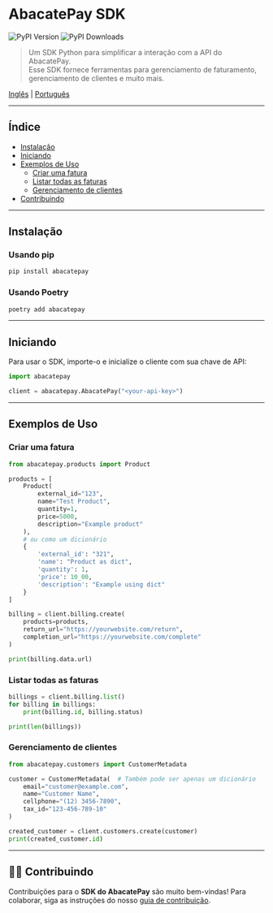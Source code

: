 # AbacatePay SDK

![PyPI Version](https://img.shields.io/pypi/v/abacatepay?label=pypi%20package)
![PyPI Downloads](https://img.shields.io/pypi/dm/abacatepay)

> Um SDK Python para simplificar a interação com a API do AbacatePay. <br />
> Esse SDK fornece ferramentas para gerenciamento de faturamento, gerenciamento de clientes e muito mais.

[Inglês](README.md) | [Português](README-pt.md)

---

## Índice

- [Instalação](#instalação)
- [Iniciando](#iniciando)
- [Exemplos de Uso](#exemplos-de-uso)
  - [Criar uma fatura](#criar-uma-fatura)
  - [Listar todas as faturas](#listar-todas-as-faturas)
  - [Gerenciamento de clientes](#gerenciamento-de-clientes)
- [Contribuindo](#contribuindo)

---

## Instalação

### Usando pip

```bash
pip install abacatepay
```

### Usando Poetry

```bash
poetry add abacatepay
```

---

## Iniciando

Para usar o SDK, importe-o e inicialize o cliente com sua chave de API:

```python
import abacatepay

client = abacatepay.AbacatePay("<your-api-key>")
```

---

## Exemplos de Uso

### Criar uma fatura

```python
from abacatepay.products import Product

products = [
    Product(
        external_id="123",
        name="Test Product",
        quantity=1,
        price=5000,
        description="Example product"
    ),
    # ou como um dicionário
    {
        'external_id': "321",
        'name': "Product as dict",
        'quantity': 1,
        'price': 10_00,
        'description': "Example using dict"
    }
]

billing = client.billing.create(
    products=products,
    return_url="https://yourwebsite.com/return",
    completion_url="https://yourwebsite.com/complete"
)

print(billing.data.url)
```

### Listar todas as faturas

```python
billings = client.billing.list()
for billing in billings:
    print(billing.id, billing.status)

print(len(billings))
```

### Gerenciamento de clientes

```python
from abacatepay.customers import CustomerMetadata

customer = CustomerMetadata(  # Também pode ser apenas um dicionário
    email="customer@example.com",
    name="Customer Name",
    cellphone="(12) 3456-7890",
    tax_id="123-456-789-10"
)

created_customer = client.customers.create(customer)
print(created_customer.id)
```

---

## 🧑‍💻 Contribuindo

Contribuições para o **SDK do AbacatePay** são muito bem-vindas!
Para colaborar, siga as instruções do nosso [guia de contribuição](./CONTRIBUTING-pt.md).
